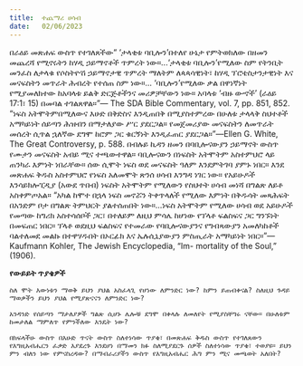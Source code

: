 ```yaml
---
title:  ተጨማሪ ሀሳብ
date:   02/06/2023
---
```


በራዕይ መጽሐፍ ውስጥ የተገለጸችው“ ‘ታላቂቱ ባቢሎን’በተለየ ሁኔታ የምትወክለው በዘመን መጨረሻ የሚኖሩትን ከሃዲ ኃይማኖቶች ጥምረት ነው።...‘ታላቂቱ ባቢሎን’የሚለው ስም የትንቢት መንፈስ ለታላቁ የሶስትዮሽ ኃይማኖታዊ ጥምረት ማለትም ለጳጳሳዊነት፣ ከሃዲ ፕሮቴስታንታዊነት እና መናፍስትን መጥራት ሕብረት የተሰጠ ስም ነው።... ‘ባቢሎን’የሚለው ቃል በዋነኛነት የሚያመለክተው ከአባላቱ ይልቅ ድርጅቶችንና መሪዎቻቸውን ነው። አባላቱ ‘ብዙ ውኆች’ (ራዕይ 17:1፣ 15) በመባል ተገልጸዋል።”— The SDA Bible Commentary, vol. 7, pp. 851, 852. “ነፍስ አትሞትምበሚለውና እሁድ በቅድስና እንዲጠበቅ በሚያስተምረው በሁለቱ ታላላቅ ስህተቶች አማካይነት ሰይጣን ሕዝብን በማታለያው ሥር ያደርጋል። የመጀመሪያው መናፍስትን ለመጥራት መሰረት ሲጥል ኋለኛው ደግሞ ከሮም ጋር ቁርኝነት እንዲፈጠር ያደርጋል።”—Ellen G. White, The Great Controversy, p. 588. በብሉይ ኪዳን ዘመን በባቢሎናውያን ኃይማኖት ውስጥ የሙታን መናፍስት አብይ ሚና ተጫውተዋል። ባቢሎናውን በነፍስት አትሞትም አስተምህሮ ላይ ጠንካራ እምነት ነበራቸው። ሰው ሲሞት ነፍስ ወደ መናፍስት ዓለም እንደምትገባ ያምኑ ነበር። እንደ መጽሐፍ ቅዱስ አስተምህሮ የነፍስ አለመሞት ጽንሰ ሀሳብ እንግዳ ነገር ነው። የአይሁዶች እንሳይክሎፒዲያ (አውደ ጥበብ) ነፍስት አትሞትም የሚለውን የስህተት ሀሳብ መነሻ በግልጽ ለይቶ አስቀምጦአል። “አካል ከሞተ በኋላ ነፍስ መኖሯን ትቀጥላለች የሚለው እምነት በቅዱሳት መጻሕፍት በአንድም ቦታ በግልጽ ትምህርት ያልተሰጠበት ነው።...ነፍስ አትሞትም የሚለው ሀሳብ ወደ አይሁዶች የመጣው ከግሪክ አስተሳሰቦች ጋር፣ በተለይም ለዚህ ምሳሌ ከሆነው የፕላቶ ፍልስፍና ጋር ግንኙነት በመፍጠር ነበር። ፕላቶ ወደዚህ ፍልስፍና የተመራው የባቢሎናውያንና የግብጻውያን አመለካከቶች ባልተለመደ መልኩ በተዋሃዱበት በኦርፊክ እና ኤሉሲኒያውያን ምስጢራት አማካይነት ነበር።”— Kaufmann Kohler, The Jewish Encyclopedia, “Im- mortality of the Soul,” (1906).

**የውይይት ጥያቄዎች**

`ስለ ሞት እውነቱን ማወቅ ይህን ያህል አስፈላጊ የሆነው ለምንድር ነው? ከምን ይጠብቀናል? ስለዚህ ጉዳይ ማወቃችን ይህን ያህል የሚያጽናናን ለምንድር ነው?`

`አንዳንድ የሰይጣን ማታለያዎች ግልጽ ሲሆኑ ሌሎቹ ደግሞ በቀላሉ ለመለየት የሚያስቸግሩ ናቸው። በሁለቱም ከመታለል ማምለጥ የምንችለው እንዴት ነው?`

`በክፍላችሁ ውስጥ በእሁድ ጥናት ውስጥ ስለተነሳው ጥያቄ፣ በመጽሐፍ ቅዱስ ውስጥ የተገለጸውን የእግዚአብሔርን ፈቃድ እያደረጉ እንደሆነ በማመን ክፉ ስለሚያደርጉ ሰዎች ስለተነሳው ጥያቄ፣ ተወያዩ። ይህን ምን ብለን ነው የምናስረዳው? በማብራሪያችን ውስጥ የእግዚአብሔር ሕግ ምን ሚና መጫወት አለበት?`